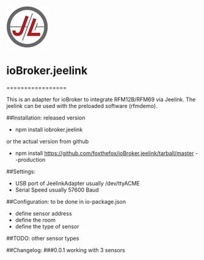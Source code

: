 ![Logo](admin/jeelab_logo.png)
# ioBroker.jeelink
=================

This is an adapter for ioBroker to integrate RFM12B/RFM69 via Jeelink.
The jeelink can be used with the preloaded software (rfmdemo).

##Installation:
released version
* npm install iobroker.jeelink

or the actual version from github
* npm install https://github.com/foxthefox/ioBroker.jeelink/tarball/master --production

##Settings:
- USB port of JeelinkAdapter usually /dev/ttyACME
- Serial Speed usually 57600 Baud

##Configuration:
to be done in io-package.json
- define sensor address
- define the room
- define the type of sensor

##TODO:
other sensor types

##Changelog:
###0.0.1
working with 3 sensors
